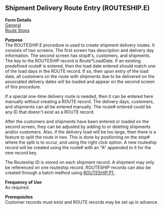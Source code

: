 ##  Shipment Delivery Route Entry (ROUTESHIP.E)

<PageHeader />

**Form Details**  
[ General ](ROUTESHIP-E-1/README.md)   
[ Route Stops ](ROUTESHIP-E-2/README.md)   

**Purpose**  
The ROUTESHIP.E procedure is used to create shipment delivery routes. It
consists of two screens. The first screen has description and delivery day
information. The second screen has stop#'s, customers, and shipments. The key
to the ROUTESHIP record is Route*LoadDate. If an existing predefined route# is
entered, then the load date entered should match one of the load days in the
ROUTE record. If so, then upon entry of the load date, all customers on the
route with shipments due to be delivered on the associated delivery dates will
be loaded and appear on the second screen of this procedure.  
  
If a special one-time delivery route is needed, then it can be entered here
manually without creating a ROUTE record. The delivery days, customers, and
shipments can all be entered manually. The route# entered could be any ID that
doesn't exist as a ROUTE record.  
  
After the customers and shipments have been entered or loaded on the second
screen, they can be adjusted by adding to or deleting shipments and/or
customers. Also, if the delivery load will be too large, then there is a
feature to split the route in two. This is done by positioning on the stop#
where the split is to occur, and using the right click option. A new routeship
record will be created using the route# with an "A" appended to it for the new
record key.  
  
The Routeship ID is stored on each shipment record. A shipment may only be referenced on one routeship record. ROUTESHIP records can also be created through a batch method using [ ROUTESHIP.P1 ](ROUTESHIP-P1/README.md) . 

**Frequency of Use**  
As required.

**Prerequisites**  
Customer records must exist and ROUTE records may be set up in advance.

<badge text= "Version 8.10.57" vertical="middle" />

<PageFooter />
